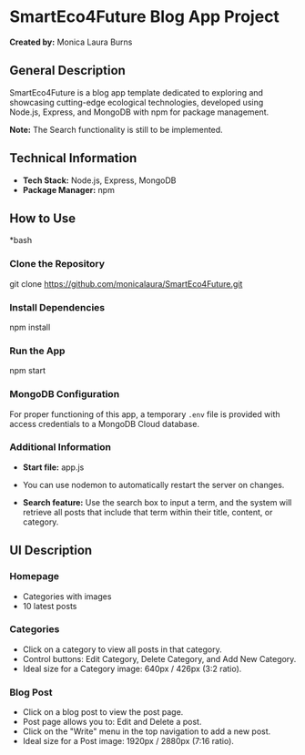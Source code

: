 # SmartEco4Future Blog App Project

**Created by:** Monica Laura Burns

## General Description

SmartEco4Future is a blog app template dedicated to exploring and showcasing cutting-edge ecological technologies, developed using Node.js, Express, and MongoDB with npm for package management.

**Note:** The Search functionality is still to be implemented.

## Technical Information

- **Tech Stack:** Node.js, Express, MongoDB
- **Package Manager:** npm

## How to Use

*bash
### Clone the Repository
git clone https://github.com/monicalaura/SmartEco4Future.git


### Install Dependencies
npm install

### Run the App
npm start

### MongoDB Configuration

For proper functioning of this app, a temporary `.env` file is provided with access credentials to a MongoDB Cloud database. 

### Additional Information

- **Start file:** app.js
- You can use nodemon to automatically restart the server on changes.

- **Search feature:** Use the search box to input a term, and the system will retrieve all posts that include that term within their title, content, or category.


## UI Description

### Homepage

- Categories with images
- 10 latest posts

### Categories

- Click on a category to view all posts in that category.
- Control buttons: Edit Category, Delete Category, and Add New Category.
- Ideal size for a Category image: 640px / 426px (3:2 ratio).

### Blog Post

- Click on a blog post to view the post page.
- Post page allows you to: Edit and Delete a post.
- Click on the "Write" menu in the top navigation to add a new post.
- Ideal size for a Post image: 1920px / 2880px (7:16 ratio).



